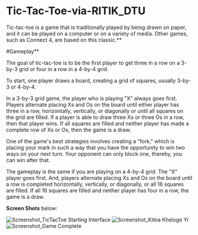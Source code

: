 # Tic-Tac-Toe-via-RITIK_DTU
Tic-tac-toe is a game that is traditionally played by being drawn on paper, and it can be played on a computer or on a variety of media. Other games, such as Connect 4, are based on this classic.**

#Gameplay**

The goal of tic-tac-toe is to be the first player to get three in a row on a 3-by-3 grid or four in a row in a 4-by-4 grid. 


To start, one player draws a board, creating a grid of squares, usually 3-by-3 or 4-by-4.

In a 3-by-3 grid game, the player who is playing "X" always goes first. Players alternate placing Xs and Os on the board until either player has three in a row, horizontally, vertically, or diagonally or until all squares on the grid are filled. If a player is able to draw three Xs or three Os in a row, then that player wins. If all squares are filled and neither player has made a complete row of Xs or Os, then the game is a draw.

One of the game's best strategies involves creating a "fork," which is placing your mark in such a way that you have the opportunity to win two ways on your next turn. Your opponent can only block one, thereby, you can win after that.

The gameplay is the same if you are playing on a 4-by-4 grid. The "X" player goes first. And, players alternate placing Xs and Os on the board until a row is completed horizontally, vertically, or diagonally, or all 16 squares are filled. If all 16 squares are filled and neither player has four in a row, the game is a draw.

**Screen Shots** below:

![Screenshot_TicTacToe Starting Interface](https://user-images.githubusercontent.com/76508661/125108616-e6e54700-e0ff-11eb-87bb-eadb4d95fba4.jpg)
![Screenshot_Kitna Kheloge Yr](https://user-images.githubusercontent.com/76508661/125108620-e9e03780-e0ff-11eb-9454-f3fcd4522284.jpg)
![Screenshot_Game Complete](https://user-images.githubusercontent.com/76508661/125108627-eb116480-e0ff-11eb-9336-f6343c8c4cef.jpg)


